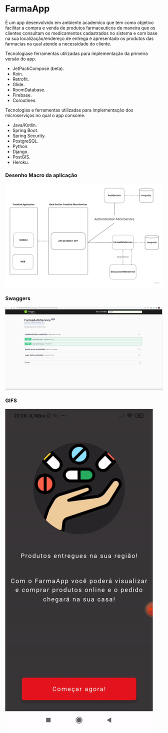 # FarmaApp

É um app desenvolvido em ambiente academico que tem como objetivo facilitar a compra e venda de produtos farmaceuticos de maneira que os clientes consultam os medicamentos cadastrados no sistema e com base na sua localização/endereço de entrega é apresentado os produtos das farmacias na qual atende a necessidade do cliente.


Tecnologiase ferramentas utilizadas para implementação da primeira versão do app.
  - JetPackCompose (beta).
  - Koin.
  - Retrofit.
  - Glide.
  - RoomDatabase.
  - Firebase.
  - Coroutines.
  
  
Tecnologias e ferramentas utilizadas para implementação dos microserviços no qual o app consome.
  - Java/Kotlin.
  - Spring Boot.
  - Spring Security.
  - PostgreSQL.
  - Python.
  - Django.
  - PostGIS.
  - Heroku.



### Desenho Macro da aplicação

![Screenshot](xto.jpg)


### Swaggers
![Screenshot](farma_auth_swagger.png)

### GIFS

![Alt Text](ezgif.com-gif-maker.gif)
